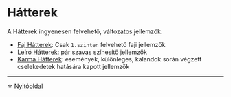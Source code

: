 # Hátterek

<!-- tag: hatter__fortely -->

A Hátterek ingyenesen felvehető, változatos jellemzők.

- [Faj Hátterek](021_faj_hatterek.md): Csak `1.szinten` felvehető faji jellemzők
- [Leíró Hátterek](022_leiro_hatterek.md): pár szavas színesítő jellemzők
- [Karma Hátterek](023_karma_hatterek.md): események, különleges, kalandok során végzett cselekedetek hatására kapott jellemzők

---

⚜️ [Nyitóoldal](start.md#2-h%C3%A1tterek-)
